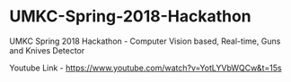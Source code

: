 # UMKC-Spring-2018-Hackathon
UMKC Spring 2018 Hackathon - Computer Vision based, Real-time, Guns and Knives Detector

Youtube Link - https://www.youtube.com/watch?v=YotLYVbWQCw&t=15s

